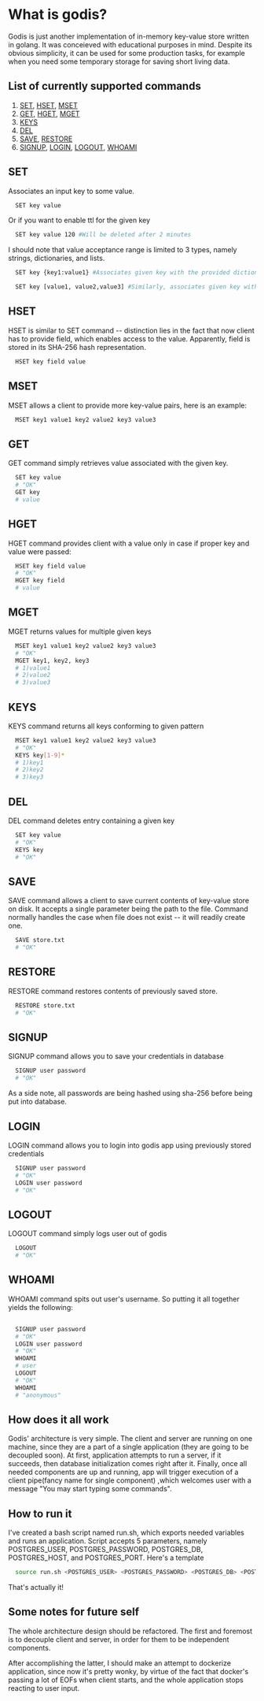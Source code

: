
# What is godis?
  Godis is just another implementation of in-memory key-value store written in golang. It was conceieved with educational purposes in mind.
  Despite its obvious simplicity, it can be used for some production tasks, for example when you need some temporary storage for saving short living data.

  


## List of currently supported commands
  1) [SET](#SET), [HSET](#HSET), [MSET](#MSET) 
  2) [GET](#GET), [HGET](#HGET), [MGET](#MGET)
  3) [KEYS](#KEYS)
  4) [DEL](#DEL)
  5) [SAVE](#SAVE), [RESTORE](#RESTORE)
  6) [SIGNUP](#SIGNUP), [LOGIN](#LOGIN), [LOGOUT](#LOGOUT), [WHOAMI](#WHOAMI)


## SET
Associates an input key to some value. 
```bash
  SET key value
```

Or if you want to enable ttl for the given key

```bash
  SET key value 120 #Will be deleted after 2 minutes 
```

I should note that value acceptance range is limited to 3 types, namely strings, dictionaries, and lists.<br>

```bash
  SET key {key1:value1} #Associates given key with the provided dictionary value
```

```bash
  SET key [value1, value2,value3] #Similarly, associates given key with provided list of values
```

## HSET

HSET is similar to SET command -- distinction lies in the fact that now client has to provide field,
which enables access to the value. Apparently, field is stored in its SHA-256 hash representation.

```bash
  HSET key field value
```

## MSET
MSET allows a client to provide more key-value pairs, here is an example:

```bash
  MSET key1 value1 key2 value2 key3 value3
```

## GET
GET command simply retrieves value associated with the given key.

```bash
  SET key value
  # "OK"
  GET key
  # value
```

## HGET
HGET command provides client with a value only in case if proper key and value were passed:

```bash
  HSET key field value
  # "OK"
  HGET key field
  # value
```

## MGET
MGET returns values for multiple given keys

```bash
  MSET key1 value1 key2 value2 key3 value3
  # "OK"
  MGET key1, key2, key3
  # 1)value1
  # 2)value2
  # 3)value3
```

## KEYS
KEYS command returns all keys conforming to given pattern

```bash
  MSET key1 value1 key2 value2 key3 value3
  # "OK"
  KEYS key[1-9]*
  # 1)key1
  # 2)key2
  # 3)key3
```

## DEL
DEL command deletes entry containing a given key

```bash
  SET key value
  # "OK"
  KEYS key
  # "OK"
```

## SAVE
SAVE command allows a client to save current contents of key-value store on disk.
It accepts a single parameter being the path to the file. Command normally handles 
the case when file does not exist -- it will readily create one.

```bash
  SAVE store.txt
  # "OK"
```

## RESTORE
RESTORE command restores contents of previously saved store.

```bash
  RESTORE store.txt
  # "OK"
```

## SIGNUP
SIGNUP command allows you to save your credentials in database
```bash
  SIGNUP user password
  # "OK"
```
As a side note, all passwords are being hashed using sha-256 before being put into database.

## LOGIN
LOGIN command allows you to login into godis app using previously stored credentials
```bash
  SIGNUP user password
  # "OK"
  LOGIN user password
  # "OK"
```

## LOGOUT
LOGOUT command simply logs user out of godis
```bash
  LOGOUT 
  # "OK"
```

## WHOAMI
WHOAMI command spits out user's username. So putting it all together yields the following:
```bash
  
  SIGNUP user password
  # "OK"
  LOGIN user password
  # "OK"
  WHOAMI
  # user
  LOGOUT 
  # "OK"
  WHOAMI
  # "anonymous"
```


## How does it all work
Godis' architecture is very simple. The client and server are running on one machine, since 
they are a part of a single application (they are going to be decoupled soon). At first, application attempts to run a server, 
if it succeeds, then database initialization comes right after it.
Finally, once all needed components are up and running, app will trigger execution of a client pipe(fancy name for single component)
,which welcomes user with a message "You may start typing some commands". 

## How to run it
I've created a bash script named run.sh, which exports needed variables and runs an application.
Script accepts 5 parameters, namely POSTGRES_USER, POSTGRES_PASSWORD, POSTGRES_DB, POSTGRES_HOST, and POSTGRES_PORT.
Here's a template
```bash
  source run.sh <POSTGRES_USER> <POSTGRES_PASSWORD> <POSTGRES_DB> <POSTGRES_HOST> <POSTGRES_PORT>
```

That's actually it!

## Some notes for future self

The whole architecture design should be refactored. The first and foremost is to 
decouple client and server, in order for them to be independent components.

After accomplishing the latter, I should make an attempt to dockerize application, since
now it's pretty wonky, by virtue of the fact that docker's passing a lot of EOFs when client starts, and 
the whole application stops reacting to user input. 
